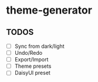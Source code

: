 # theme-generator

## TODOS

- [ ] Sync from dark/light
- [ ] Undo/Redo
- [ ] Export/Import
- [ ] Theme presets
- [ ] DaisyUI preset
